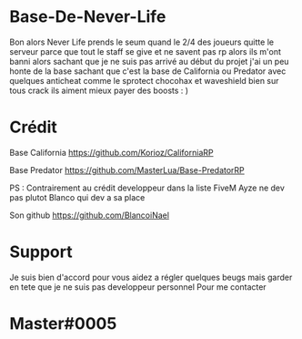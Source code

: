 # Base-De-Never-Life
Bon alors Never Life prends le seum quand le 2/4 des joueurs quitte le serveur parce que tout le staff se give et ne savent pas rp alors ils m'ont banni alors sachant que je ne suis pas arrivé au début du projet j'ai un peu honte de la base sachant que c'est la base de California ou Predator avec quelques anticheat comme le sprotect chocohax et waveshield bien sur tous crack ils aiment mieux payer des boosts : )











# Crédit
Base California https://github.com/Korioz/CaliforniaRP

Base Predator https://github.com/MasterLua/Base-PredatorRP

PS : Contrairement au crédit developpeur dans la liste FiveM Ayze ne dev pas plutot Blanco qui dev a sa place

Son github https://github.com/BlancoiNael

# Support
Je suis bien d'accord pour vous aidez a régler quelques beugs mais garder en tete que je ne suis pas developpeur personnel 
Pour me contacter
# Master#0005
